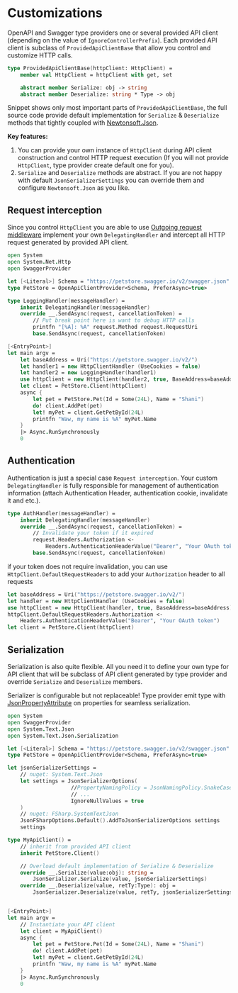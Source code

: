 # Customizations

OpenAPI and Swagger type providers one or several provided API client (depending on the value of `IgnoreControllerPrefix`).
Each provided API client is subclass of `ProvidedApiClientBase` that allow you control and customize HTTP calls.

```fsharp
type ProvidedApiClientBase(httpClient: HttpClient) =
    member val HttpClient = httpClient with get, set

    abstract member Serialize: obj -> string
    abstract member Deserialize: string * Type -> obj
```

Snippet shows only most important parts of `ProvidedApiClientBase`, the full source code provide default implementation for `Serialize` & `Deserialize` methods that tightly coupled with [Newtonsoft.Json](https://www.nuget.org/packages/Newtonsoft.Json/).

**Key features:**
1. You can provide your own instance of `HttpClient` during API client construction and control HTTP request execution (If you will not provide `HttpClient`, type provider create default one for you).
2. `Serialize` and `Deserialize` methods are abstract. If you are not happy with default `JsonSerializerSettings` you can override them and configure `Newtonsoft.Json` as you like.

## Request interception

Since you control `HttpClient` you are able to use [Outgoing request middleware](https://docs.microsoft.com/en-us/aspnet/core/fundamentals/http-requests?view=aspnetcore-3.0#outgoing-request-middleware) implement your own `DelegatingHandler` and intercept all HTTP request generated by provided API client.

```fsharp {highlight:['8-13','18-20']}
open System
open System.Net.Http
open SwaggerProvider

let [<Literal>] Schema = "https://petstore.swagger.io/v2/swagger.json"
type PetStore = OpenApiClientProvider<Schema, PreferAsync=true>

type LoggingHandler(messageHandler) =
    inherit DelegatingHandler(messageHandler)
    override __.SendAsync(request, cancellationToken) =
        // Put break point here is want to debug HTTP calls
        printfn "[%A]: %A" request.Method request.RequestUri
        base.SendAsync(request, cancellationToken)

[<EntryPoint>]
let main argv =
    let baseAddress = Uri("https://petstore.swagger.io/v2/")
    let handler1 = new HttpClientHandler (UseCookies = false)
    let handler2 = new LoggingHandler(handler1)
    use httpClient = new HttpClient(handler2, true, BaseAddress=baseAddress)
    let client = PetStore.Client(httpClient)
    async {
        let pet = PetStore.Pet(Id = Some(24L), Name = "Shani")
        do! client.AddPet(pet)
        let! myPet = client.GetPetById(24L)
        printfn "Waw, my name is %A" myPet.Name
    }
    |> Async.RunSynchronously
    0
```

## Authentication

Authentication is just a special case `Request interception`. Your custom `DelegatingHandler` is fully responsible for management of authentication information (attach Authentication Header, authentication cookie, invalidate it and etc.).

```fsharp {highlight:['4-6']}
type AuthHandler(messageHandler) =
    inherit DelegatingHandler(messageHandler)
    override __.SendAsync(request, cancellationToken) =
        // Invalidate your token if it expired
        request.Headers.Authorization <-
            Headers.AuthenticationHeaderValue("Bearer", "Your OAuth token");
        base.SendAsync(request, cancellationToken)
```

if your token does not require invalidation, you can use `HttpClient.DefaultRequestHeaders` to add your `Authorization` header to all requests

```fsharp {highlight:['4-5']}
let baseAddress = Uri("https://petstore.swagger.io/v2/")
let handler = new HttpClientHandler (UseCookies = false)
use httpClient = new HttpClient(handler, true, BaseAddress=baseAddress)
httpClient.DefaultRequestHeaders.Authorization <-
    Headers.AuthenticationHeaderValue("Bearer", "Your OAuth token")
let client = PetStore.Client(httpClient)
```

## Serialization 

Serialization is also quite flexible. All you need it to define your own type for API client that will be subclass of API client generated by type provider and override `Serialize` and `Deserialize` members.

<Note type="note">

Serializer is configurable but not replaceable! Type provider emit type with [JsonPropertyAttribute](https://www.newtonsoft.com/json/help/html/T_Newtonsoft_Json_JsonPropertyAttribute.htm) on properties for seamless serialization.

</Note>

```fsharp {highlight:['20-28', '33-34']}
open System
open SwaggerProvider
open System.Text.Json
open System.Text.Json.Serialization

let [<Literal>] Schema = "https://petstore.swagger.io/v2/swagger.json"
type PetStore = OpenApiClientProvider<Schema, PreferAsync=true>

let jsonSerializerSettings =
    // nuget: System.Text.Json
    let settings = JsonSerializerOptions(
                    //PropertyNamingPolicy = JsonNamingPolicy.SnakeCaseLower,
                    // ...
                    IgnoreNullValues = true
    ) 
    // nuget: FSharp.SystemTextJson
    JsonFSharpOptions.Default().AddToJsonSerializerOptions settings
    settings

type MyApiClient() =
    // inherit from provided API client
    inherit PetStore.Client()

    // Overload default implementation of Serialize & Deserialize
    override __.Serialize(value:obj): string =
        JsonSerializer.Serialize(value, jsonSerializerSettings)
    override __.Deserialize(value, retTy:Type): obj =
        JsonSerializer.Deserialize(value, retTy, jsonSerializerSettings)


[<EntryPoint>]
let main argv =
    // Instantiate your API client
    let client = MyApiClient()
    async {
        let pet = PetStore.Pet(Id = Some(24L), Name = "Shani")
        do! client.AddPet(pet)
        let! myPet = client.GetPetById(24L)
        printfn "Waw, my name is %A" myPet.Name
    }
    |> Async.RunSynchronously
    0

```